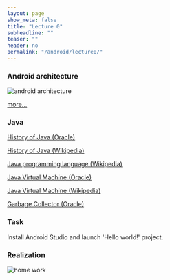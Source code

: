 ```yaml
---
layout: page
show_meta: false
title: "Lecture 0"
subheadline: ""
teaser: ""
header: no
permalink: "/android/lecture0/"
---
```


### Android architecture


![android architecture](/pllug/assets/img/android-architecture.png "Architecture")

[more...](https://developer.android.com/guide/platform/)

### Java

[History of Java (Oracle)](http://oracle.com.edgesuite.net/timeline/java/)

[History of Java (Wikipedia)](https://en.wikibooks.org/wiki/Java_Programming/History)

[Java programming language (Wikipedia)](https://en.wikipedia.org/wiki/Java_(programming_language))

[Java Virtual Machine (Oracle)](https://docs.oracle.com/javase/8/docs/technotes/guides/vm/index.html)

[Java Virtual Machine (Wikipedia)](https://en.wikipedia.org/wiki/Java_virtual_machine)

[Garbage Collector (Oracle)](https://www.oracle.com/webfolder/technetwork/tutorials/obe/java/gc01/index.html)

### Task

Install Android Studio and launch 'Hello world!' project.

### Realization


![home work](/pllug/assets/img/homework/android/lecture0.png "Hello world")